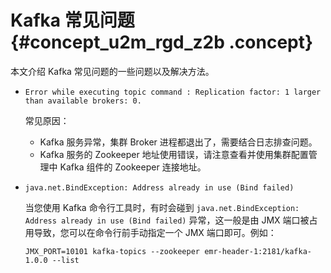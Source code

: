 # Kafka 常见问题 {#concept_u2m_rgd_z2b .concept}

本文介绍 Kafka 常见问题的一些问题以及解决方法。

-   `Error while executing topic command : Replication factor: 1 larger than available brokers: 0.`

    常见原因：

    -   Kafka 服务异常，集群 Broker 进程都退出了，需要结合日志排查问题。
    -   Kafka 服务的 Zookeeper 地址使用错误，请注意查看并使用集群配置管理中 Kafka 组件的 Zookeeper 连接地址。
-   `java.net.BindException: Address already in use (Bind failed)`

    当您使用 Kafka 命令行工具时，有时会碰到 `java.net.BindException: Address already in use (Bind failed)` 异常，这一般是由 JMX 端口被占用导致，您可以在命令行前手动指定一个 JMX 端口即可。例如：

    ```
    JMX_PORT=10101 kafka-topics --zookeeper emr-header-1:2181/kafka-1.0.0 --list
    ```


